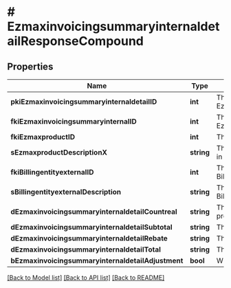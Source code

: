 # # EzmaxinvoicingsummaryinternaldetailResponseCompound

## Properties

Name | Type | Description | Notes
------------ | ------------- | ------------- | -------------
**pkiEzmaxinvoicingsummaryinternaldetailID** | **int** | The unique ID of the Ezmaxinvoicingsummaryinternaldetail | [optional]
**fkiEzmaxinvoicingsummaryinternalID** | **int** | The unique ID of the Ezmaxinvoicingsummaryinternal | [optional]
**fkiEzmaxproductID** | **int** | The unique ID of the Ezmaxproduct |
**sEzmaxproductDescriptionX** | **string** | The description of the Ezmaxproduct in the language of the requester |
**fkiBillingentityexternalID** | **int** | The unique ID of the Billingentityexternal |
**sBillingentityexternalDescription** | **string** | The description of the Billingentityexternal |
**dEzmaxinvoicingsummaryinternaldetailCountreal** | **string** | The count item invoiced for the product |
**dEzmaxinvoicingsummaryinternaldetailSubtotal** | **string** | The subtotal invoiced for the product |
**dEzmaxinvoicingsummaryinternaldetailRebate** | **string** | The rebate for the product |
**dEzmaxinvoicingsummaryinternaldetailTotal** | **string** | The total invoiced for the product |
**bEzmaxinvoicingsummaryinternaldetailAdjustment** | **bool** | Whether if it&#39;s an adjustment |

[[Back to Model list]](../../README.md#models) [[Back to API list]](../../README.md#endpoints) [[Back to README]](../../README.md)

